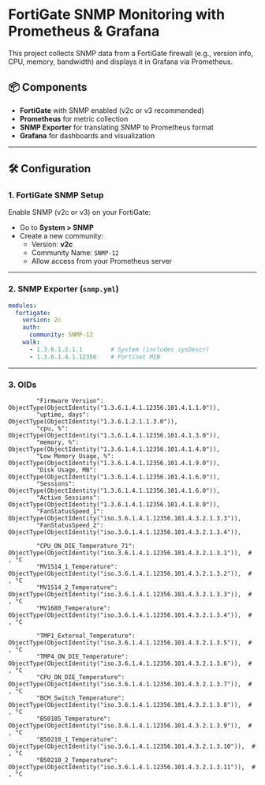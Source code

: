 # FortiGate SNMP Monitoring with Prometheus & Grafana

This project collects SNMP data from a FortiGate firewall (e.g., version info, CPU, memory, bandwidth) and displays it in Grafana via Prometheus.

## 📦 Components

- **FortiGate** with SNMP enabled (v2c or v3 recommended)
- **Prometheus** for metric collection
- **SNMP Exporter** for translating SNMP to Prometheus format
- **Grafana** for dashboards and visualization

---

## 🛠 Configuration

### 1. FortiGate SNMP Setup

Enable SNMP (v2c or v3) on your FortiGate:

- Go to **System > SNMP**
- Create a new community:
  - Version: **v2c**
  - Community Name: `SNMP-12`
  - Allow access from your Prometheus server

---

### 2. SNMP Exporter (`snmp.yml`)

```yaml
modules:
  fortigate:
    version: 2c
    auth:
      community: SNMP-12
    walk:
      - 1.3.6.1.2.1.1        # System (includes sysDescr)
      - 1.3.6.1.4.1.12356    # Fortinet MIB
```
---
### 3. OIDs
```
        "Firmware Version": ObjectType(ObjectIdentity("1.3.6.1.4.1.12356.101.4.1.1.0")),
        "uptime, days": ObjectType(ObjectIdentity("1.3.6.1.2.1.1.3.0")),
        "cpu, %": ObjectType(ObjectIdentity("1.3.6.1.4.1.12356.101.4.1.3.0")),
        "memory, %": ObjectType(ObjectIdentity("1.3.6.1.4.1.12356.101.4.1.4.0")),
        "Low Memory Usage, %": ObjectType(ObjectIdentity("1.3.6.1.4.1.12356.101.4.1.9.0")),
        "Disk Usage, MB": ObjectType(ObjectIdentity("1.3.6.1.4.1.12356.101.4.1.6.0")),
        "Sessions": ObjectType(ObjectIdentity("1.3.6.1.4.1.12356.101.4.1.6.0")),
        "Active_Sessions": ObjectType(ObjectIdentity("1.3.6.1.4.1.12356.101.4.1.8.0")),
        "FanStatusSpeed_1": ObjectType(ObjectIdentity("iso.3.6.1.4.1.12356.101.4.3.2.1.3.3")),
        "FanStatusSpeed_2": ObjectType(ObjectIdentity("iso.3.6.1.4.1.12356.101.4.3.2.1.3.4")),

        "CPU_ON_DIE_Temperature_71": ObjectType(ObjectIdentity("iso.3.6.1.4.1.12356.101.4.3.2.1.3.1")),  # , °C
        "MV1514_1_Temperature": ObjectType(ObjectIdentity("iso.3.6.1.4.1.12356.101.4.3.2.1.3.2")),  # , °C
        "MV1514_2_Temperature": ObjectType(ObjectIdentity("iso.3.6.1.4.1.12356.101.4.3.2.1.3.3")),  # , °C
        "MV1680_Temperature": ObjectType(ObjectIdentity("iso.3.6.1.4.1.12356.101.4.3.2.1.3.4")),  # , °C
        
        "TMP1_External_Temperature": ObjectType(ObjectIdentity("iso.3.6.1.4.1.12356.101.4.3.2.1.3.5")),  # , °C
        "TMP4_ON_DIE_Temperature": ObjectType(ObjectIdentity("iso.3.6.1.4.1.12356.101.4.3.2.1.3.6")),  # , °C
        "CPU_ON_DIE_Temperature": ObjectType(ObjectIdentity("iso.3.6.1.4.1.12356.101.4.3.2.1.3.7")),  # , °C
        "BCM_Switch_Temperature": ObjectType(ObjectIdentity("iso.3.6.1.4.1.12356.101.4.3.2.1.3.8")),  # , °C
        "B50185_Temperature": ObjectType(ObjectIdentity("iso.3.6.1.4.1.12356.101.4.3.2.1.3.9")),  # , °C
        "B50210_1_Temperature": ObjectType(ObjectIdentity("iso.3.6.1.4.1.12356.101.4.3.2.1.3.10")),  # , °C
        "B50210_2_Temperature": ObjectType(ObjectIdentity("iso.3.6.1.4.1.12356.101.4.3.2.1.3.11")),  # , °C
```
